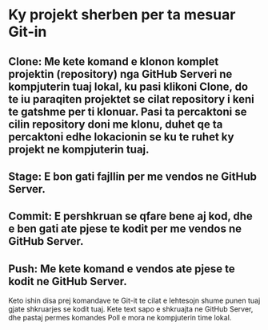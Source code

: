 # Ky projekt sherben per ta mesuar Git-in
## Clone: Me kete komand e klonon komplet projektin (repository) nga GitHub Serveri ne kompjuterin tuaj lokal, ku pasi klikoni Clone, do te iu paraqiten projektet se cilat repository i keni te gatshme per ti klonuar. Pasi ta percaktoni se cilin repository doni me klonu, duhet qe ta percaktoni edhe lokacionin se ku te ruhet ky projekt ne kompjuterin tuaj.
## Stage: E bon gati fajllin per me vendos ne GitHub Server. 
## Commit: E pershkruan se qfare bene aj kod, dhe e ben gati ate pjese te kodit per me vendos ne GitHub Server.
## Push:  Me kete komand e vendos ate pjese te kodit ne GitHub Server.

Keto ishin disa prej komandave te Git-it te cilat e lehtesojn shume punen tuaj gjate shkruarjes se kodit tuaj.
Kete text sapo e shkruajta ne GitHub Server, dhe pastaj permes komandes Poll e mora ne kompjuterin time lokal.
